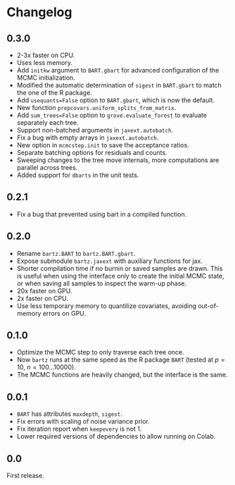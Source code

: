 <!--
bartz/docs/changelog.md

Copyright (c) 2024, Giacomo Petrillo

This file is part of bartz.

Permission is hereby granted, free of charge, to any person obtaining a copy
of this software and associated documentation files (the "Software"), to deal
in the Software without restriction, including without limitation the rights
to use, copy, modify, merge, publish, distribute, sublicense, and/or sell
copies of the Software, and to permit persons to whom the Software is
furnished to do so, subject to the following conditions:

The above copyright notice and this permission notice shall be included in all
copies or substantial portions of the Software.

THE SOFTWARE IS PROVIDED "AS IS", WITHOUT WARRANTY OF ANY KIND, EXPRESS OR
IMPLIED, INCLUDING BUT NOT LIMITED TO THE WARRANTIES OF MERCHANTABILITY,
FITNESS FOR A PARTICULAR PURPOSE AND NONINFRINGEMENT. IN NO EVENT SHALL THE
AUTHORS OR COPYRIGHT HOLDERS BE LIABLE FOR ANY CLAIM, DAMAGES OR OTHER
LIABILITY, WHETHER IN AN ACTION OF CONTRACT, TORT OR OTHERWISE, ARISING FROM,
OUT OF OR IN CONNECTION WITH THE SOFTWARE OR THE USE OR OTHER DEALINGS IN THE
SOFTWARE.
-->

# Changelog

## 0.3.0

* 2-3x faster on CPU.
* Uses less memory.
* Add `initkw` argument to `BART.gbart` for advanced configuration of the MCMC initialization.
* Modified the automatic determination of `sigest` in `BART.gbart` to match the one of the R package.
* Add `usequants=False` option to `BART.gbart`, which is now the default.
* New function `prepcovars.uniform_splits_from_matrix`.
* Add `sum_trees=False` option to `grove.evaluate_forest` to evaluate separately each tree.
* Support non-batched arguments in `jaxext.autobatch`.
* Fix a bug with empty arrays in `jaxext.autobatch`.
* New option in `mcmcstep.init` to save the acceptance ratios.
* Separate batching options for residuals and counts.
* Sweeping changes to the tree move internals, more computations are parallel across trees.
* Added support for `dbarts` in the unit tests.

## 0.2.1

* Fix a bug that prevented using bart in a compiled function.

## 0.2.0

* Rename `bartz.BART` to `bartz.BART.gbart`.
* Expose submodule `bartz.jaxext` with auxiliary functions for jax.
* Shorter compilation time if no burnin or saved samples are drawn. This is useful when using the interface only to create the initial MCMC state, or when saving all samples to inspect the warm-up phase.
* 20x faster on GPU.
* 2x faster on CPU.
* Use less temporary memory to quantilize covariates, avoiding out-of-memory errors on GPU.

## 0.1.0

* Optimize the MCMC step to only traverse each tree once.
* Now `bartz` runs at the same speed as the R package `BART` (tested at $p=10$, $n=100\ldots 10000$).
* The MCMC functions are heavily changed, but the interface is the same.

## 0.0.1

* `BART` has attributes `maxdepth`, `sigest`.
* Fix errors with scaling of noise variance prior.
* Fix iteration report when `keepevery` is not 1.
* Lower required versions of dependencies to allow running on Colab.

## 0.0

First release.
